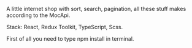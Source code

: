 A little internet shop with sort, search, pagination, all these stuff makes according to the MocApi. 

Stack: React, Redux Toolkit, TypeScript, Scss.

First of all you need to type npm install in terminal.